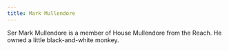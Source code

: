 ```yaml
---
title: Mark Mullendore
---
```


Ser Mark Mullendore is a member of House Mullendore from the Reach. He owned a little black-and-white monkey.


